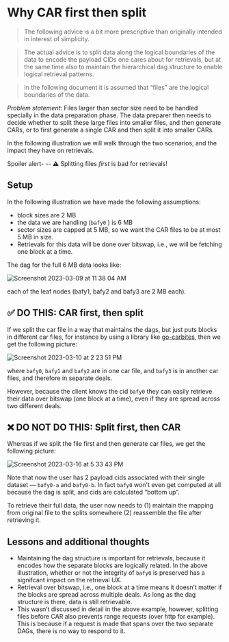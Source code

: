 # Why CAR first then split

> The following advice is a bit more prescriptive than originally intended in interest of simplicity. 

> The actual advice is to split data along the logical boundaries of the data to encode the payload CIDs one cares about for retrievals, but at the same time also to maintain the hierarchical dag structure to enable logical retrieval patterns.

> In the following document it is assumed that “files” are the logical boundaries of the data.


*Problem statement*: Files larger than sector size need to be handled specially in the
data preparation phase. The data preparer then needs to decide whether to split these
large files into smaller files, and then generate CARs, or to first generate a single CAR and
then split it into smaller CARs.

In the following illustration we will walk through the two scenarios, and the impact they
have on retrievals.

Spoiler alert- -- :warning: Splitting files _first_ is bad for retrievals!

## Setup

In the following illustration we have made the following assumptions:

- block sizes are 2 MB
- the data we are handling (`bafy0` ) is 6 MB
- sector sizes are capped at 5 MB, so we want the CAR files to be at most 5 MB in size.
- Retrievals for this data will be done over bitswap, i.e., we will be fetching one block at a time.

The dag for the full 6 MB data looks like:

![Screenshot 2023-03-09 at 11 38 04 AM](https://user-images.githubusercontent.com/1911631/224341004-88b0b06c-5375-4631-bba4-b03cdc228e02.png)


each of the leaf nodes (bafy1, bafy2 and bafy3 are 2 MB each).


## :white_check_mark: DO THIS: CAR first, then split

If we split the car file in a way that maintains the dags, but just puts blocks in
different car files, for instance by using a library like [go-carbites](https://github.com/alanshaw/go-carbites), then we get the following picture:

![Screenshot 2023-03-10 at 2 23 51 PM](https://user-images.githubusercontent.com/1911631/224341086-6ae7c82b-26f8-42e9-be5c-165fd8ff33fc.png)

where `bafy0`, `bafy1` and `bafy2` are in one car file, and `bafy3` is in another car files, and therefore in separate deals.

However, because the client knows the cid `bafy0` they can easily retrieve their data over bitswap (one block at a time), even if they are spread across two different deals.

## :x: DO NOT DO THIS: Split first, then CAR

Whereas if we split the file first and then generate car files, we get the following picture:

![Screenshot 2023-03-16 at 5 33 43 PM](https://user-images.githubusercontent.com/1911631/225704844-77943735-793d-4d91-a6bd-cd026d2b35d2.png)



Note that now the user has 2 payload cids associated with their single dataset — `bafy0-a` and `bafy0-b`. In fact `bafy0` won't even get computed at all because the dag is split, and cids are calculated “bottom up”.

To retrieve their full data, the user now needs to (1) maintain the mapping from original file to the splits somewhere (2) reassemble the file after retrieving it.

## Lessons and additional thoughts


- Maintaining the dag structure is important for retrievals, because it encodes how the separate blocks are logically related. In the above illustration, whether or not the integrity of `bafy0` is preserved has a signifcant impact on the retrieval UX.
- Retrieval over bitswap, i.e., one block at a time means it doesn’t matter if the blocks are spread across multiple deals. As long as the dag structure is there, data is still retrievable.
- This wasn’t discussed in detail in the above example, however, splitting files before CAR also prevents range requests (over http for example). This is because if a request is made that spans over the two separate DAGs, there is no way to respond to it.
